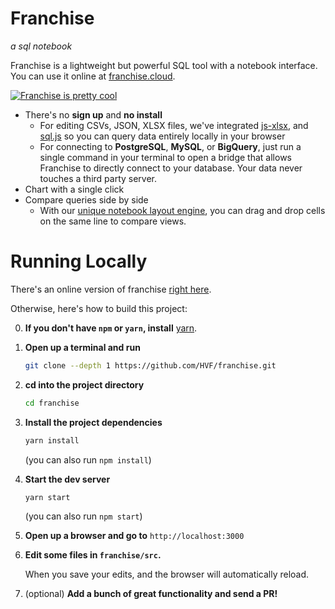 # Franchise
*a sql notebook*

Franchise is a lightweight but powerful SQL tool with a notebook interface. You can use it online at [franchise.cloud](https://franchise.cloud).

[![Franchise is pretty cool](https://i.imgur.com/i1i13Cf.jpg)](https://franchise.cloud)

- There's no **sign up** and **no install**
    - For editing CSVs, JSON, XLSX files, we've integrated [js-xlsx](https://github.com/SheetJS/js-xlsx), and [sql.js](https://github.com/kripken/sql.js/) so you can query data entirely locally in your browser
    - For connecting to **PostgreSQL**, **MySQL**, or **BigQuery**, just run a single command in your terminal to open a bridge that allows Franchise to directly connect to your database. Your data never touches a third party server.
- Chart with a single click
- Compare queries side by side
    - With our [unique notebook layout engine](https://github.com/antimatter15/breadloaf), you can drag and drop cells on the same line to compare views.
    
# Running Locally
There's an online version of franchise [right here](https://franchise.cloud).

Otherwise, here's how to build this project:

0. **If you don't have `npm` or `yarn`, install** [yarn](https://yarnpkg.com/en/docs/install).

1. **Open up a terminal and run**

    ```bash
    git clone --depth 1 https://github.com/HVF/franchise.git
    ```

2. **cd into the project directory**
    ```bash
    cd franchise
    ```

3. **Install the project dependencies**
    ```bash
    yarn install
    ```

    (you can also run `npm install`)

4. **Start the dev server**
    ```bash
    yarn start
    ```

    (you can also run `npm start`)

5. **Open up a browser and go to** `http://localhost:3000`

6. **Edit some files in `franchise/src`.**
    
    When you save your edits, and the browser will automatically reload.

7. (optional) **Add a bunch of great functionality and send a PR!**
